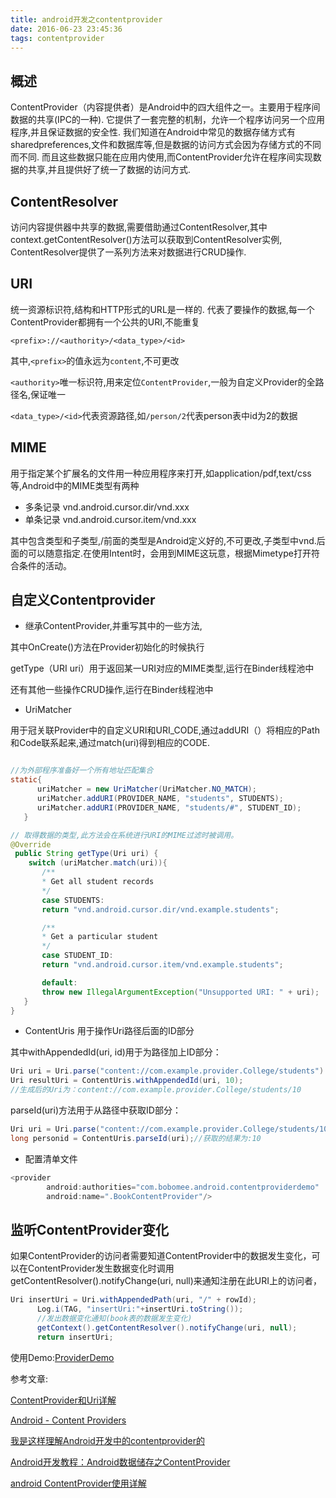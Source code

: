 ```yaml
---
title: android开发之contentprovider
date: 2016-06-23 23:45:36
tags: contentprovider
---
```


## 概述

ContentProvider（内容提供者）是Android中的四大组件之一。主要用于程序间数据的共享(IPC的一种).
它提供了一套完整的机制，允许一个程序访问另一个应用程序,并且保证数据的安全性.
我们知道在Android中常见的数据存储方式有sharedpreferences,文件和数据库等,但是数据的访问方式会因为存储方式的不同而不同.
而且这些数据只能在应用内使用,而ContentProvider允许在程序间实现数据的共享,并且提供好了统一了数据的访问方式.

<!-- more -->

## ContentResolver

访问内容提供器中共享的数据,需要借助通过ContentResolver,其中context.getContentResolver()方法可以获取到ContentResolver实例,
ContentResolver提供了一系列方法来对数据进行CRUD操作.

## URI

统一资源标识符,结构和HTTP形式的URL是一样的.
代表了要操作的数据,每一个ContentProvider都拥有一个公共的URI,不能重复
```
<prefix>://<authority>/<data_type>/<id>
```

其中,`<prefix>`的值永远为`content`,不可更改

`<authority>`唯一标识符,用来定位`ContentProvider`,一般为自定义Provider的全路径名,保证唯一

`<data_type>/<id>`代表资源路径,如`/person/2`代表person表中id为2的数据

## MIME

用于指定某个扩展名的文件用一种应用程序来打开,如application/pdf,text/css等,Android中的MIME类型有两种
* 多条记录
vnd.android.cursor.dir/vnd.xxx
* 单条记录
vnd.android.cursor.item/vnd.xxx

其中包含类型和子类型,/前面的类型是Android定义好的,不可更改,子类型中vnd.后面的可以随意指定.在使用Intent时，会用到MIME这玩意，根据Mimetype打开符合条件的活动。

## 自定义Contentprovider

*  继承ContentProvider,并重写其中的一些方法,

其中OnCreate()方法在Provider初始化的时候执行

getType（URI uri）用于返回某一URI对应的MIME类型,运行在Binder线程池中

还有其他一些操作CRUD操作,运行在Binder线程池中

* UriMatcher

用于冠关联Provider中的自定义URI和URI_CODE,通过addURI（）将相应的Path和Code联系起来,通过match(uri)得到相应的CODE.

```java

//为外部程序准备好一个所有地址匹配集合
static{
      uriMatcher = new UriMatcher(UriMatcher.NO_MATCH);
      uriMatcher.addURI(PROVIDER_NAME, "students", STUDENTS);
      uriMatcher.addURI(PROVIDER_NAME, "students/#", STUDENT_ID);
   }

// 取得数据的类型,此方法会在系统进行URI的MIME过滤时被调用。
@Override
 public String getType(Uri uri) {
    switch (uriMatcher.match(uri)){
       /**
       * Get all student records
       */
       case STUDENTS:
       return "vnd.android.cursor.dir/vnd.example.students";

       /**
       * Get a particular student
       */
       case STUDENT_ID:
       return "vnd.android.cursor.item/vnd.example.students";

       default:
       throw new IllegalArgumentException("Unsupported URI: " + uri);
   }
}
```

* ContentUris
用于操作Uri路径后面的ID部分

其中withAppendedId(uri, id)用于为路径加上ID部分：

```java
Uri uri = Uri.parse("content://com.example.provider.College/students")  
Uri resultUri = ContentUris.withAppendedId(uri, 10);   
//生成后的Uri为：content://com.example.provider.College/students/10  
```

parseId(uri)方法用于从路径中获取ID部分：

```java
Uri uri = Uri.parse("content://com.example.provider.College/students/10 ")  
long personid = ContentUris.parseId(uri);//获取的结果为:10
```

*  配置清单文件

```java
<provider
        android:authorities="com.bobomee.android.contentproviderdemo"
        android:name=".BookContentProvider"/>
```

## 监听ContentProvider变化


如果ContentProvider的访问者需要知道ContentProvider中的数据发生变化，可以在ContentProvider发生数据变化时调用getContentResolver().notifyChange(uri, null)来通知注册在此URI上的访问者，

```java
Uri insertUri = Uri.withAppendedPath(uri, "/" + rowId);
      Log.i(TAG, "insertUri:"+insertUri.toString());
      //发出数据变化通知(book表的数据发生变化)
      getContext().getContentResolver().notifyChange(uri, null);
      return insertUri;
```

使用Demo:[ProviderDemo](https://github.com/BoBoMEe/AndroidDev/tree/provider)

参考文章:

[ContentProvider和Uri详解](http://blog.csdn.net/xyz_lmn/article/details/7161635)

[Android - Content Providers](http://www.tutorialspoint.com/android/android_content_providers.htm)

[我是这样理解Android开发中的contentprovider的](http://www.imooc.com/article/8001)

[Android开发教程：Android数据储存之ContentProvider](https://liuzhichao.com/p/562.html)

[android ContentProvider使用详解](http://codingnow.cn/android/1078.html)
